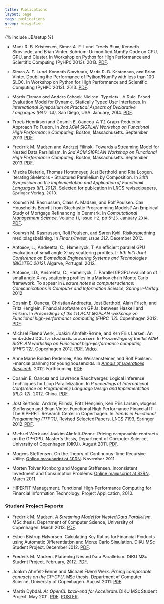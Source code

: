 ```yaml
---
title: Publications
layout: page
tags: publications
group: navigation
---
```

{% include JB/setup %}

* Mads R. B. Kristensen, Simon A. F. Lund, Troels Blum, Kenneth
Skovhede, and Brian Vinter. Bohrium: Unmodified NumPy Code on CPU,
GPU, and Cluster. In Workshop on Python for High Performance and Scientific
Computing (PyHPC'2013). 2013. [PDF](pdf/Bohrium.pdf).

* Simon A. F. Lund, Kenneth Skovhede, Mads R. B. Kristensen, and Brian
Vinter. Doubling the Performance of Python/NumPy with less than 100
SLOC. In Workshop on Python for High Performance and Scientific
Computing (PyHPC'2013). 2013. [PDF](pdf/Doubling.pdf).

* Martin Elsman and Anders Schack-Nielsen. Typelets - A Rule-Based
Evaluation Model for Dynamic, Statically Typed User Interfaces. In
_International Symposium on Practical Aspects of Declarative
Languages (PADL'14)_. San Diego, USA. January, 2014. [PDF](pdf/typelets_final.pdf).

* Troels Henriksen and Cosmin E. Oancea. A T2 Graph-Reduction Approach
To Fusion. In _2nd ACM SIGPLAN Workshop on Functional
High-Performance Computing_. Boston, Massachusetts. September 2013. [PDF](pdf/fhpc13_troels.pdf).

* Frederik M. Madsen and Andrzej Filinski. Towards a Streaming Model
for Nested Data Parallelism. In _2nd ACM SIGPLAN Workshop on
Functional High-Performance Computing_. Boston,
Massachusetts. September 2013. [PDF](pdf/fhpc13_madsen.pdf).

* Mischa Dieterle, Thomas Horstmeyer, Jost Berthold, and Rita Loogen.
Iterating Skeletons - Structured Parallelism by Composition.
In _24th Symposium on the Implementation and Application of 
Functional Languages (IFL 2012)_. Selected for publication in LNCS 
revised papers, Springer Verlag. 2013.

* Kourosh M. Rasmussen, Claus A. Madsen, and Rolf Poulsen. Can
Households Benefit from Stochastic Programming Models? An Empirical
Study of Mortgage Refinancing in Denmark. In _Computational Management
Science_. Volume 11, Issue 1-2, pp 5-23. January 2014. [PDF](http://www.math.ku.dk/~rolf/MortgageRefinancing_01032013.pdf).

* Kourosh M. Rasmussen, Rolf Poulsen, and Søren Kyhl.  Risikospredning
med tolagsbelåning. In _Finans/Invest, Issue 312_. December 2012.

* Antonov, L., Andreetta, C., Hamelryck, T.  An efficient parallel GPU
evaluation of small angle X-ray scattering profiles. In _5th Int'l
Joint Conference on Biomedical Engineering Systems and Technologies
(BIOSTEC 2012)_.  Algarve, Portugal. 2012.

* Antonov, LD., Andreetta, C., Hamelryck, T. Parallel GPGPU evaluation
of small angle X-ray scattering profiles in a Markov chain Monte
Carlo framework. To appear in _Lecture notes in computer science:
Communications in Computer and Information Science,
Springer-Verlag_. 2012.

* Cosmin E. Oancea, Christian Andreetta, Jost Berthold, Alain Frisch,
and Fritz Henglein. Financial software on GPUs: between Haskell and
Fortran. In _Proceedings of the 1st ACM SIGPLAN workshop on Functional
high-performance computing (FHPC '12)_. Copenhagen 2012.
[PDF](pdf/FHPC12HIPERFIT.pdf).

* Michael Flænø Werk, Joakim Ahnfelt-Rønne, and Ken Friis Larsen. An
embedded DSL for stochastic processes. In _Proceedings of the 1st ACM
SIGPLAN workshop on Functional high-performance computing (FHPC'12)_. 
Copenhagen 2012. [PDF](pdf/p93-werk.pdf). [Video](http://www.youtube.com/watch?v=ZcCJ8Z11Lsk).

* Anne Marie Boiden Pedersen, Alex Weissensteiner, and Rolf
Poulsen. Financial planning for young households. In _[Annals of
Operations
Research](http://www.springer.com/business+%26+management/operations+research/journal/10479)_. 2012. Forthcoming. [PDF](http://www.math.ku.dk/~rolf/FinalVersion_200812.pdf).

* Cosmin E. Oancea and Lawrence Rauchwerger. Logical Inference
Techniques for Loop Parallelization.  In _Proceedings of International
Conference on Programming Language Design and Implementation
(PLDI'12)_. 2012. China. [PDF](pdf/pldi102-oancea.pdf).

* Jost Berthold, Andrzej Filinski, Fritz Henglein, Ken Friis Larsen,
Mogens Steffensen and Brian Vinter. Functional High Performance
Financial IT -- The HIPERFIT Research Center in Copenhagen. In _Trends
in Functional Programming (TFP'11)_. Revised Selected Papers. LNCS 7193, 
Springer 2012. [PDF](pdf/TFP2011HIPERFIT.pdf).

* Michael Werk and Joakim Ahnfelt-Rønne. Pricing composable contracts
on the GP-GPU. Master's thesis, Department of Computer Science,
University of Copenhagen (DIKU). August 2011. [PDF](pdf/WerkAhnfelt_2011-10ab.pdf).

* Mogens Steffensen. On the Theory of Continuous-Time Recursive
Utility. [Online manuscript at
SSRN](http://ssrn.com/abstract=1954655). November 2011.

* Morten Tolver Kronborg and Mogens Steffensen. Inconsistent
Investment and Consumption Problems. [Online manuscript at
SSRN](http://ssrn.com/abstract=1794174). March 2011.

* HIPERFIT Management. Functional High-Performance Computing for
Financial Information Technology. Project Application, 2010.

### Student Project Reports

* Frederik M. Madsen. _A Streaming Model for Nested Data
Parallelism_. MSc thesis. Department of Computer Science, University
of Copenhagen. March 2013. [PDF](pdf/thesis-report_madsen2013.pdf).

* Esben Bistrup Halvorsen. Calculating Key Ratios for Financial
Products using Automatic Differentiation and Monte Carlo
Simulation. DIKU MSc Student Project. December 2012. [PDF](pdf/ad_esben.pdf).

* Frederik M. Madsen. Flattening Nested Data Parallelism. DIKU MSc
Student Project. February, 2012. [PDF](pdf/nested.pdf).

* Joakim Ahnfelt-Rønne and Michael Flænø Werk. _Pricing composable
contracts on the GP-GPU_. MSc thesis. Department of Computer Science,
University of Copenhagen. August 2011. [PDF](pdf/WerkAhnfelt_2011-10ab.pdf).

* Martin Dybdal. _An OpenCL back-end for Accelerate_. DIKU MSc Student
Project. May 2011.
[PDF](pdf/acc-opencl2011.pdf). [POSTER](pdf/accelerate-poster.pdf).